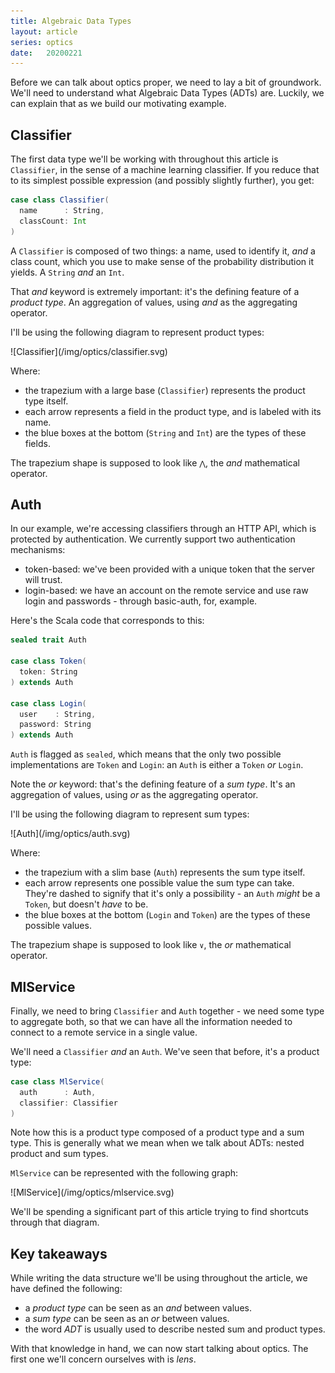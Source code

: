 ```yaml
---
title: Algebraic Data Types
layout: article
series: optics
date:   20200221
---
```


Before we can talk about optics proper, we need to lay a bit of groundwork. We'll need to understand what Algebraic Data Types (ADTs) are. Luckily, we can explain that as we build our motivating example.

## Classifier

The first data type we'll be working with throughout this article is `Classifier`, in the sense of a machine learning classifier. If you reduce that to its simplest possible expression (and possibly slightly further), you get:

```scala
case class Classifier(
  name      : String,
  classCount: Int
)
```

A `Classifier` is composed of two things: a name, used to identify it, *and* a class count, which you use to make sense of the probability distribution it yields. A `String` *and* an `Int`.

That *and* keyword is extremely important: it's the defining feature of a *product type*. An aggregation of values, using *and* as the aggregating operator.

I'll be using the following diagram to represent product types:

<span class="figure">
![Classifier](/img/optics/classifier.svg)
</span>

Where:
* the trapezium with a large base (`Classifier`) represents the product type itself.
* each arrow represents a field in the product type, and is labeled with its name.
* the blue boxes at the bottom (`String` and `Int`) are the types of these fields.

The trapezium shape is supposed to look like `⋀`, the *and* mathematical operator.


## Auth
In our example, we're accessing classifiers through an HTTP API, which is protected by authentication. We currently support two authentication mechanisms:
* token-based: we've been provided with a unique token that the server will trust.
* login-based: we have an account on the remote service and use raw login and passwords - through basic-auth, for, example.

Here's the Scala code that corresponds to this:

```scala
sealed trait Auth

case class Token(
  token: String
) extends Auth

case class Login(
  user    : String,
  password: String
) extends Auth
```

`Auth` is flagged as `sealed`, which means that the only two possible implementations are `Token` and `Login`: an `Auth` is either a `Token` *or* `Login`.

Note the *or* keyword: that's the defining feature of a *sum type*. It's an aggregation of values, using *or* as the aggregating operator.

I'll be using the following diagram to represent sum types:

<span class="figure">
![Auth](/img/optics/auth.svg)
</span>

Where:
* the trapezium with a slim base (`Auth`) represents the sum type itself.
* each arrow represents one possible value the sum type can take. They're dashed to signify that it's only a possibility - an `Auth` *might* be a `Token`, but doesn't *have* to be.
* the blue boxes at the bottom (`Login` and `Token`) are the types of these possible values.

The trapezium shape is supposed to look like `∨`, the *or* mathematical operator.


## MlService

Finally, we need to bring `Classifier` and `Auth` together - we need some type to aggregate both, so that we can have all the information needed to connect to a remote service in a single value.

We'll need a `Classifier` *and* an `Auth`. We've seen that before, it's a product type:

```scala
case class MlService(
  auth      : Auth,
  classifier: Classifier
)
```

Note how this is a product type composed of a product type and a sum type. This is generally what we mean when we talk about ADTs: nested product and sum types.

`MlService` can be represented with the following graph:

<span class="figure">
![MlService](/img/optics/mlservice.svg)
</span>

We'll be spending a significant part of this article trying to find shortcuts through that diagram.

## Key takeaways

While writing the data structure we'll be using throughout the article, we have defined the following:
* a *product type* can be seen as an *and* between values.
* a *sum type* can be seen as an *or* between values.
* the word *ADT* is usually used to describe nested sum and product types.

With that knowledge in hand, we can now start talking about optics. The first one we'll concern ourselves with is *lens*.
